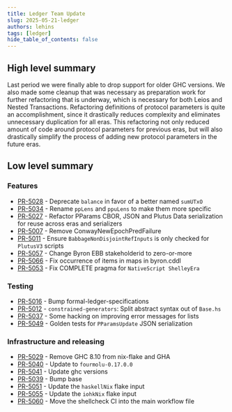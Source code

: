 ```yaml
---
title: Ledger Team Update
slug: 2025-05-21-ledger
authors: lehins
tags: [ledger]
hide_table_of_contents: false
---
```


## High level summary

Last period we were finally able to drop support for older GHC versions. We also made some cleanup
that was necessary as preparation work for further refactoring that is underway, which is necessary
for both Leios and Nested Transactions. Refactoring definitions of protocol parameters is quite an
accomplishment, since it drastically reduces complexity and eliminates unnecessary duplication for
all eras. This refactoring not only reduced amount of code around protocol parameters for previous
eras, but will also drastically simplify the process of adding new protocol parameters in the future
eras.


## Low level summary

### Features

* [PR-5028] - Deprecate `balance` in favor of a better named `sumUTxO`
* [PR-5034] - Rename `ppLens` and `ppuLens` to make them more specific
* [PR-5027] - Refactor PParams CBOR, JSON and Plutus Data serialization for reuse across eras and serializers
* [PR-5007] - Remove ConwayNewEpochPredFailure
* [PR-5011] - Ensure `BabbageNonDisjointRefInputs` is only checked for `PlutusV3` scripts
* [PR-5057] - Change Byron EBB stakeholderid to zero-or-more
* [PR-5066] - Fix occurrence of items in maps in byron.cddl
* [PR-5053] - Fix COMPLETE pragma for `NativeScript ShelleyEra`

### Testing

* [PR-5016] - Bump formal-ledger-specifications
* [PR-5012] - `constrained-generators`: Split abstract syntax out of `Base.hs`
* [PR-5037] - Some hacking on improving error messages for lists
* [PR-5049] - Golden tests  for `PParamsUpdate`  JSON serialization

### Infrastructure and releasing

* [PR-5029] - Remove GHC 8.10 from nix-flake and GHA
* [PR-5040] - Update to `fourmolu-0.17.0.0`
* [PR-5041] - Update ghc versions
* [PR-5039] - Bump base
* [PR-5051] - Update the `haskellNix` flake input
* [PR-5055] - Update the `iohkNix` flake input
* [PR-5060] - Move the shellcheck CI into the main workflow file

[PR-5028]: https://github.com/IntersectMBO/cardano-ledger/pull/5028
[PR-5016]: https://github.com/IntersectMBO/cardano-ledger/pull/5016
[PR-5029]: https://github.com/IntersectMBO/cardano-ledger/pull/5029
[PR-5034]: https://github.com/IntersectMBO/cardano-ledger/pull/5034
[PR-5012]: https://github.com/IntersectMBO/cardano-ledger/pull/5012
[PR-5040]: https://github.com/IntersectMBO/cardano-ledger/pull/5040
[PR-5041]: https://github.com/IntersectMBO/cardano-ledger/pull/5041
[PR-5037]: https://github.com/IntersectMBO/cardano-ledger/pull/5037
[PR-5049]: https://github.com/IntersectMBO/cardano-ledger/pull/5049
[PR-5027]: https://github.com/IntersectMBO/cardano-ledger/pull/5027
[PR-5039]: https://github.com/IntersectMBO/cardano-ledger/pull/5039
[PR-5007]: https://github.com/IntersectMBO/cardano-ledger/pull/5007
[PR-5051]: https://github.com/IntersectMBO/cardano-ledger/pull/5051
[PR-5055]: https://github.com/IntersectMBO/cardano-ledger/pull/5055
[PR-5011]: https://github.com/IntersectMBO/cardano-ledger/pull/5011
[PR-5057]: https://github.com/IntersectMBO/cardano-ledger/pull/5057
[PR-5066]: https://github.com/IntersectMBO/cardano-ledger/pull/5066
[PR-5060]: https://github.com/IntersectMBO/cardano-ledger/pull/5060
[PR-5053]: https://github.com/IntersectMBO/cardano-ledger/pull/5053
